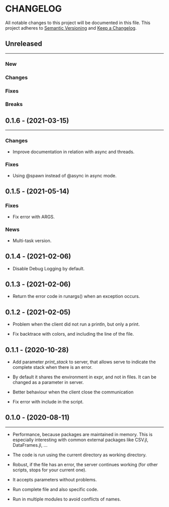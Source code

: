 # CHANGELOG

All notable changes to this project will be documented in this file.
This project adheres to [Semantic Versioning](http://semver.org/) and [Keep a
Changelog](http://keepachangelog.com/).


## Unreleased
---

### New

### Changes

### Fixes

### Breaks


## 0.1.6 - (2021-03-15)
---

### Changes
* Improve documentation in relation with async and threads.


### Fixes
* Using @spawn instead of @async in async mode.


## 0.1.5 - (2021-05-14)

### Fixes

* Fix error with ARGS.

### News

* Multi-task version.

## 0.1.4 - (2021-02-06)

* Disable Debug Logging by default.

## 0.1.3 - (2021-02-06)

* Return the error code in runargs() when an exception occurs.

## 0.1.2 - (2021-02-05)

* Problem when the client did not run a println, but only a print.

* Fix backtrace with colors, and including the line of the file.

## 0.1.1 - (2020-10-28)

* Add parameter *print_stack* to server, that allows serve to indicate the
  complete stack when there is an error.


* By default it shares the environment in expr, and not in files. It can be
  changed as a parameter in server.


* Better behaviour when the client close the communication

* Fix error with include in the script.

## 0.1.0 - (2020-08-11)
---

- Performance, because packages are maintained in memory. This is especially interesting with common external packages like CSV.jl, DataFrames.jl, ...

- The code is run using the current directory as working directory.

- Robust, if the file has an error, the server continues working (for other scripts, stops for your current one).

- It accepts parameters without problems.

- Run complete file and also specific code.

- Run in multiple modules to avoid conflicts of names.

